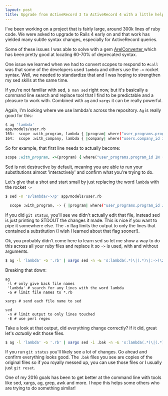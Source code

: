 ```yaml
---
layout: post
title: Upgrade from ActiveRecord 3 to ActiveRecord 4 with a little help from sed
---
```


I've been working on a project that is fairly large, around 300k lines of ruby code.  We were asked to upgrade to Rails 4 early on and that work has yielded many subtle syntax changes, especially for ActiveRecord queries.

Some of these issues I was able to solve with a gem [ ArelConverter ](https://github.com/pallan/arel_converter) which has been pretty good at locating 60-70% of deprecated syntax.

One issue we learned when we had to convert scopes to respond to `#call` was that some of the developers used `lambda` and others use the `->` rocket syntax.  Well, we needed to standardize that and I was hoping to strengthen my sed skills at the same time.

If you're not familiar with sed, `$ man sed` right now, but it's basically a command line search and replace tool that I find to be predictable and a pleasure to work with.  Combined with `ag` and `xargs` it can be really powerful.

Again, I'm looking where we use lambda's across the repository.  `Ag` is really good for this:

```bash
$ ag 'lambda'
app/models/user.rb
163:  scope :with_program, lambda { |program| where("user_programs.program_id IN (?)", program).joins(:user_programs).group("users.id") }
164:  scope :with_company, lambda { |company| where("users.company_id in (?)", company)}
```

So for example, that first line needs to actually become:

```ruby
scope :with_program, ->(program) { where("user_programs.program_id IN (?)", program).joins(:user_programs).group("users.id") }
```

Sed is not destructive by default, meaning you are able to run your substitutions almost 'interactively' and confirm what you're trying to do.

Let's give that a shot and start small by just replacing the word `lambda` with the rocket `->`

```bash
$ sed -n 's/lambda/->/p' app/models/user.rb

  scope :with_program, -> { |program| where("user_programs.program_id IN (?)", program).joins(:user_programs).group("users.id") }
```

If you did `git status`, you'll see we didn't actually edit that file, instead sed is just printing to STDOUT the changes it made.  This is nice if you want to pipe it somewhere else. The `-n` flag limits the output to only the lines that contained a substitution (I wish I learned about that flag sooner!).

Ok, you probably didn't come here to learn sed so let me show a way to do this across all your ruby files and replace it so `->` is used, with and without arguments.

```bash
$ ag -l 'lambda' -G '.rb' | xargs sed -n -E 's:lambda(.*)\|(.*)\|:->(\2)\1:p'
```

Breaking that down:

```
ag
 -l # only give back file names
 'lambda' # search for any lines with the word lambda
 -G # limit file names to *.rb

xargs # send each file name to sed

sed
 -n # limit output to only lines touched
 -E # use perl regex
```

Take a look at that output, did everything change correctly? If it did, great let's _actually_ edit those files.

```bash
$ ag -l 'lambda' -G '.rb' | xargs sed -i .bak -n -E 's:lambda(.*)\|(.*)\|:->(\2)\1:p'
```

If you run `git status` you'll likely see a lot of changes.  Go ahead and confirm everything looks good.  The `.bak` files you see are copies of the original files so if you royally messed up, you can use those files or I usually just `git reset`.

One of my 2016 goals has been to get better at the command line with tools like sed, xargs, ag, grep, awk and more.  I hope this helps some others who are trying to do something similar!
